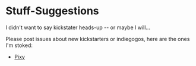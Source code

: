 Stuff-Suggestions
=================


I didn't want to say kickstater heads-up -- or maybe I will...


Please post issues about new kickstarters or indiegogos, here are the ones I'm stoked:


* [Pixy](http://www.kickstarter.com/projects/254449872/pixy-cmucam5-a-fast-easy-to-use-vision-sensor)
